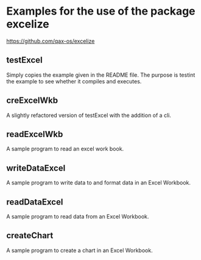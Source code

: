# Examples for the use of the package excelize  

https://github.com/qax-os/excelize  

## testExcel  

Simply copies the example given in the README file. The purpose is testint the example to see whether it compiles and executes.  

## creExcelWkb

A slightly refactored version of testExcel with the addition of a cli.  

## readExcelWkb

A sample program to read an excel work book.  


## writeDataExcel

A sample program to write data to and format data in an Excel Workbook.  

## readDataExcel

A sample program to read data from an Excel Workbook.  

## createChart
 
A sample program to create a chart in an Excel Workbook.  
